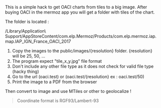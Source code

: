 This is a simple hack to get OACI charts from tiles to a big image.
After buying OACI in the mermoz app you will get a folder with tiles of the chart.

The folder is located : 

/Library/Application\ Support/AppStoreContent/com.elp.Mermoz/Products/com.elp.mermoz.iap.map.IAP_IGN_France_OACI_2017 

1. Copy the images to the public/images/{resolution} folder. {resolution} will be 25, 50, ...
2. The program expect "tile_x_y.jpg" file format
3. Don't include any other file type as it does not check for valid file type (hacky thing)
4. Go to the url (oaci.test) or (oaci.test/{resolution} ex : oaci.test/50)
5. Print the image to a PDF from the browser

Then convert to image and use MTiles or other to geolocalize !
> Coordinate format is RGF93/Lambert-93

